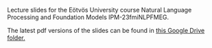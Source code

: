 Lecture slides for the Eötvös University course Natural Language Processing and Foundation Models   IPM-23fmiNLPFMEG.

The latest pdf versions of the slides can be found in [this Google Drive folder.](https://drive.google.com/drive/folders/1S_WgFtfvz-Tw1a7TMupgg0s2GoO_0ZHv)
